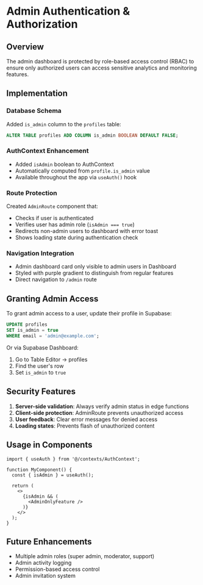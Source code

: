 # Admin Authentication & Authorization

## Overview
The admin dashboard is protected by role-based access control (RBAC) to ensure only authorized users can access sensitive analytics and monitoring features.

## Implementation

### Database Schema
Added `is_admin` column to the `profiles` table:
```sql
ALTER TABLE profiles ADD COLUMN is_admin BOOLEAN DEFAULT FALSE;
```

### AuthContext Enhancement
- Added `isAdmin` boolean to AuthContext
- Automatically computed from `profile.is_admin` value
- Available throughout the app via `useAuth()` hook

### Route Protection
Created `AdminRoute` component that:
- Checks if user is authenticated
- Verifies user has admin role (`isAdmin === true`)
- Redirects non-admin users to dashboard with error toast
- Shows loading state during authentication check

### Navigation Integration
- Admin dashboard card only visible to admin users in Dashboard
- Styled with purple gradient to distinguish from regular features
- Direct navigation to `/admin` route

## Granting Admin Access

To grant admin access to a user, update their profile in Supabase:

```sql
UPDATE profiles 
SET is_admin = true 
WHERE email = 'admin@example.com';
```

Or via Supabase Dashboard:
1. Go to Table Editor → profiles
2. Find the user's row
3. Set `is_admin` to `true`

## Security Features

1. **Server-side validation**: Always verify admin status in edge functions
2. **Client-side protection**: AdminRoute prevents unauthorized access
3. **User feedback**: Clear error messages for denied access
4. **Loading states**: Prevents flash of unauthorized content

## Usage in Components

```tsx
import { useAuth } from '@/contexts/AuthContext';

function MyComponent() {
  const { isAdmin } = useAuth();
  
  return (
    <>
      {isAdmin && (
        <AdminOnlyFeature />
      )}
    </>
  );
}
```

## Future Enhancements

- Multiple admin roles (super admin, moderator, support)
- Admin activity logging
- Permission-based access control
- Admin invitation system

